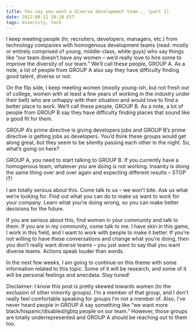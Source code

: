 ```yaml
---
title: You say you want a diverse development team... (part 1)
date: 2012-08-12 20:10 EST
tags: diversity, tech
---
```


I keep meeting people (hr, recruiters, developers, managers, etc.) from technology companies with homogenous development teams (read: mostly or entirely comprised of young, middle-class, white guys) who say things like “our team doesn’t have any women – we’d really love to hire some to improve the diversity of our team.” We’ll call these people, GROUP A. As a note, a lot of people from GROUP A also say they have difficulty finding good talent, diverse or not.

On the flip side, I keep meeting women (mostly young-ish, but not fresh out of college, women with at least a few years of working in the industry under their belt) who are unhappy with their situation and would love to find a better place to work. We’ll call these people, GROUP B. As a note, a lot of people from GROUP B say they have difficulty finding places that sound like a good fit for them.

GROUP A’s prime directive is giving developers jobs and GROUP B’s prime directive is getting jobs as developers. You’d think these groups would get along great, but they seem to be silently passing each other in the night. So, what’s going on here?

GROUP A, you need to start talking to GROUP B. If you currently have a homogenous team, whatever you are doing is not working. Insanity is doing the same thing over and over again and expecting different results – STOP IT!

I am totally serious about this. Come talk to us – we won’t bite. Ask us what we’re looking for. Find out what you can do to make us want to work for your company. Learn what you’re doing wrong, so you can make better decisions for the future.

If you are serious about this, find women in your community and talk to them. If you are in my community, come talk to me. I have skin in this game, I work in this field, and I want to work with people to make it better. If you’re not willing to have these conversations and change what you’re doing, then you don’t really want diverse teams – you just want to say that you want diverse teams. Actions speak louder than words.

In the next few weeks, I am going to continue on this theme with some information related to this topic. Some of it will be research, and some of it will be personal feelings and anecdata. Stay tuned!

Disclaimer: I know this post is pretty skewed towards women (to the exclusion of other minority groups). I’m a member of that group, and I don’t really feel comfortable speaking for groups I’m not a member of. Also, I’ve never heard people in GROUP A say something like “we want more black/hispanic/disabled/lgbtq people on our team.” However, those groups are totally underrepresented and GROUP A should be reaching out to them too.